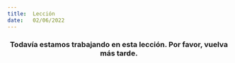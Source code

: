 ```yaml
---
title:  Lección
date:   02/06/2022
---
```


### <center>Todavía estamos trabajando en esta lección. Por favor, vuelva más tarde.</center>